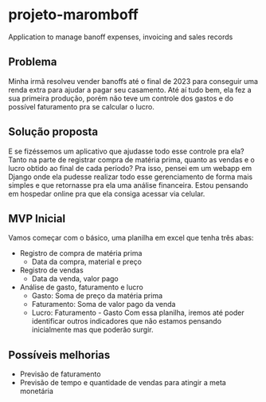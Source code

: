 # projeto-maromboff
 Application to manage banoff expenses, invoicing and sales records

## Problema
Minha irmã resolveu vender banoffs até o final de 2023 para conseguir uma renda extra para ajudar a pagar seu casamento. Até aí tudo bem, ela fez a sua primeira produção, porém não teve um controle dos gastos e do possível faturamento pra se calcular o lucro.

## Solução proposta
E se fizéssemos um aplicativo que ajudasse todo esse controle pra ela? Tanto na parte de registrar compra de matéria prima, quanto as vendas e o lucro obtido ao final de cada período?
Pra isso, pensei em um webapp em Django onde ela pudesse realizar todo esse gerenciamento de forma mais simples e que retornasse pra ela uma análise financeira.
Estou pensando em hospedar online pra que ela consiga acessar via celular.

## MVP Inicial
Vamos começar com o básico, uma planilha em excel que tenha três abas:
- Registro de compra de matéria prima
  - Data da compra, material e preço 
- Registro de vendas
  - Data da venda, valor pago
- Análise de gasto, faturamento e lucro
  - Gasto: Soma de preço da matéria prima
  - Faturamento: Soma de valor pago da venda
  - Lucro: Faturamento - Gasto
Com essa planilha, iremos até poder identificar outros indicadores que não estamos pensando inicialmente mas que poderão surgir.

## Possíveis melhorias
- Previsão de faturamento
- Previsão de tempo e quantidade de vendas para atingir a meta monetária
